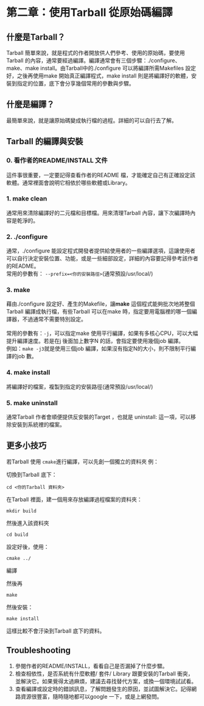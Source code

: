 # 第二章：使用Tarball 從原始碼編譯
## 什麼是Tarball？
Tarball 簡單來說，就是程式的作者開放供人們參考、使用的原始碼，要使用Tarball 的內容，通常要經過編譯。編譯通常會有三個步驟：./configure、make、make install。由Tarball中的./configure 可以將編譯所需Makefiles 設定好，之後再使用make 開始真正編譯程式，make install 則是將編譯好的軟體，安裝到指定的位置，底下會分享幾個常用的參數與步驟。
## 什麼是編譯？
最簡單來說，就是讓原始碼變成執行檔的過程。詳細的可以自行去了解。
## Tarball 的編譯與安裝
### 0. 看作者的README/INSTALL 文件
這件事很重要，一定要記得查看作者的README 檔，才能確定自己有正確設定該軟體。通常裡面會說明它相依於哪些軟體或Library。
### 1. make clean
通常用來清除編譯好的二元檔和目標檔。用來清理Tarball 內容，讓下次編譯時內容是乾淨的。
### 2. ./configure
通常，./configure 能設定程式開發者提供給使用者的一些編譯選項，這讓使用者可以自行決定安裝位置、功能，或是一些細部設定，詳細的內容要記得參考該作者的README。<br/>
常用的參數有：
`--prefix=<你的安裝路徑>`(通常預設/usr/local/)
### 3. make
藉由./configure 設定好、產生的Makefile，讓**make** 這個程式能夠批次地將整個Tarball 編譯成執行檔，有些Tarball 可以在make 時，指定要用電腦裡的哪一個編譯器，不過通常不需要特別設定。<br/><br/>常用的參數有：`-j`，可以指定make 使用平行編譯，如果有多核心CPU，可以大幅提升編譯速度。若是在j 後面加上數字N 的話，會指定要使用幾個job 編譯。<br/>例如：`make -j3`就是使用三個job 編譯，如果沒有指定N的大小，則不限制平行編譯的job 數。
### 4. make install
將編譯好的檔案，複製到指定的安裝路徑(通常預設/usr/local/)
### 5. make uninstall
通常Tarball 作者會順便提供反安裝的Target ，也就是 uninstall: 這一項，可以移除安裝到系統裡的檔案。
## 更多小技巧
若Tarball 使用 `cmake`進行編譯，可以先創一個獨立的資料夾
例：

切換到Tarball 底下：

`cd <你的Tarball 資料夾>`

在Tarball 裡面，建一個用來存放編譯過程檔案的資料夾：

`mkdir build`

然後進入該資料夾

`cd build`

設定好後，使用：

`cmake ../`

編譯

然後再

`make`

然後安裝：

`make install`

這樣比較不會汙染到Tarball 底下的資料。
## Troubleshooting
1. 參閱作者的README/INSTALL，看看自己是否漏掉了什麼步驟。
2. 檢查相依性，是否系統有什麼軟體/ 套件/ Library 跟要安裝的Tarball 衝突，並解決它。如果覺得太過麻煩，建議去尋找替代方案，或換一個環境試試看。
3. 查看編譯或設定時的錯誤訊息，了解問題發生的原因，並試圖解決它。記得網路資源很豐富，隨時隨地都可以google 一下，或是上網發問。